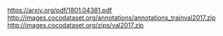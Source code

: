 https://arxiv.org/pdf/1801.04381.pdf
http://images.cocodataset.org/annotations/annotations_trainval2017.zip
http://images.cocodataset.org/zips/val2017.zip

